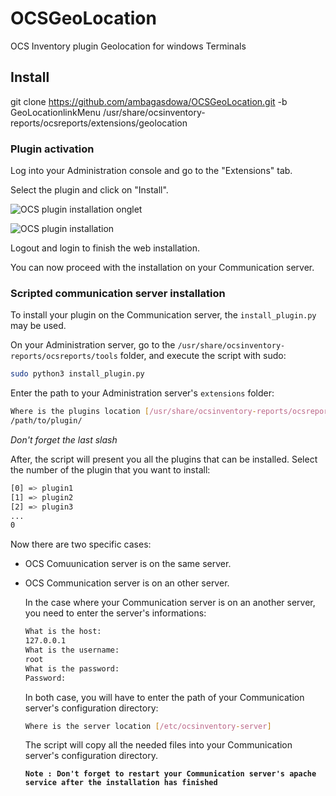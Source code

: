 # OCSGeoLocation

OCS Inventory plugin Geolocation for windows Terminals

## Install

git clone https://github.com/ambagasdowa/OCSGeoLocation.git -b GeoLocationlinkMenu /usr/share/ocsinventory-reports/ocsreports/extensions/geolocation

### Plugin activation

Log into your Administration console and go to the "Extensions" tab.

Select the plugin and click on "Install".

![OCS plugin installation onglet](../../img/server/reports/plugin_installation_onglet.png)

![OCS plugin installation](../../img/server/reports/plugin_installation.png)

Logout and login to finish the web installation.

You can now proceed with the installation on your Communication server.

### Scripted communication server installation

To install your plugin on the Communication server, the `install_plugin.py` may be used.

On your Administration server, go to the `/usr/share/ocsinventory-reports/ocsreports/tools`
folder, and execute the script with sudo:

```bash
sudo python3 install_plugin.py
```

Enter the path to your Administration server's `extensions` folder:

```bash
Where is the plugins location [/usr/share/ocsinventory-reports/ocsreports/extensions/]
/path/to/plugin/
```

_Don't forget the last slash_

After, the script will present you all the plugins that can be installed.
Select the number of the plugin that you want to install:

```bash
[0] => plugin1
[1] => plugin2
[2] => plugin3
...
0
```

Now there are two specific cases:

- OCS Comuunication server is on the same server.
- OCS Communication server is on an other server.

  In the case where your Communication server is on an another server, you need to enter
  the server's informations:

  ```bash
  What is the host:
  127.0.0.1
  What is the username:
  root
  What is the password:
  Password:
  ```

  In both case, you will have to enter the path of your Communication server's configuration directory:

  ```bash
  Where is the server location [/etc/ocsinventory-server]

  ```

  The script will copy all the needed files into your Communication server's configuration directory.

  **`Note : Don't forget to restart your Communication server's apache service after the installation has finished`**
